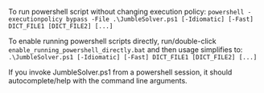 To run powershell script without changing execution policy:
`powershell -executionpolicy bypass -File .\JumbleSolver.ps1 [-Idiomatic] [-Fast] DICT_FILE1 [DICT_FILE2] [...]`

To enable running powershell scripts directly, run/double-click
`enable_running_powershell_directly.bat` and then usage simplifies to:
`.\JumbleSolver.ps1 [-Idiomatic] [-Fast] DICT_FILE1 [DICT_FILE2] [...]`

If you invoke JumbleSolver.ps1 from a powershell session, it should
autocomplete/help with the command line arguments.
